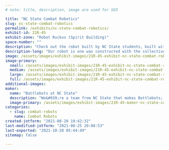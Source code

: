```yaml
---
# note: title, description, image are used for SEO

title: "NC State Combat Robotics"
slug: nc-state-combat-robotics
permalink: /exhibits/nc-state-combat-robotics/
exhibit-id: 21R-45
exhibit-zone: "Robot Ruckus (Spirit Building)"
space-number: ""
description: "Check out the robot built by NC State students, built with makerspace materials."
description-long: "Our robot is one was constructed with the collective brainpower of NC State&#039;s battlebots club. Using tools such as 3D printers and CNC machines, we were able to design and produce a fun, competitive robot."
image: /assets/images/exhibit-images/21R-45-exhibit-nc-state-combat-robotics-43-battlebotslogo-9307-large.png
image-primary: 
  small: /assets/images/exhibit-images/21R-45-exhibit-nc-state-combat-robotics-43-battlebotslogo-9307-small.png
  medium: /assets/images/exhibit-images/21R-45-exhibit-nc-state-combat-robotics-43-battlebotslogo-9307-medium.png
  large: /assets/images/exhibit-images/21R-45-exhibit-nc-state-combat-robotics-43-battlebotslogo-9307-large.png
  full: /assets/images/exhibit-images/21R-45-exhibit-nc-state-combat-robotics-43-battlebotslogo-9307-full.png
additional-images: 
maker: 
  name: "Battlebots at NC State"
  description: "We&#039;re a team from NC State that makes Battlebots; both to learn about robotic design principles as well as to see them fight!"
  image-primary: /assets/images/exhibit-images/21R-45-maker-nc-state-combat-robotics-battlebotslogo-medium.png
categories: 
  - slug: combat-robots
    name: Combat Robots
created-jotform: "2021-08-20 19:42:32"
last-modified-jotform: "2021-08-25 20:08:53"
last-exported: "2021-10-28 05:44:49"
sitemap: false

---
```

